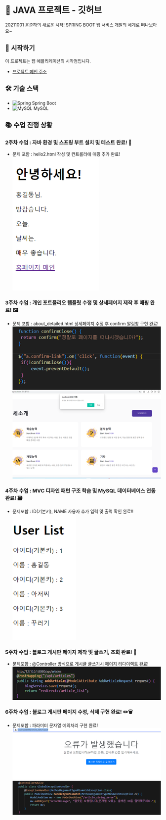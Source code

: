 # 🌱 JAVA 프로젝트 - 깃허브

20211001 윤준하의 새로운 시작! SPRING BOOT 웹 서비스 개발의 세계로 떠나보아요~

## 🚀 시작하기

이 프로젝트는 웹 애플리케이션의 시작점입니다.

- [프로젝트 메인 주소](https://github.com/YJlang/JAVAWEB2)

## 🛠 기술 스택

- ![Spring](https://img.shields.io/badge/-Spring-6DB33F?style=flat-square&logo=spring&logoColor=white) Spring Boot
- ![MySQL](https://img.shields.io/badge/-MySQL-4479A1?style=flat-square&logo=mysql&logoColor=white) MySQL

## 📚 수업 진행 상황

### 2주차 수업 : 자바 환경 및 스프링 부트 설치 및 테스트 완료! 🎉
- 문제 포함 : hello2.html 작성 및 컨트롤러에 매핑 추가 완료!
![2주차_문제이미지](image-3.png)

### 3주차 수업 : 개인 포트폴리오 템플릿 수정 및 상세페이지 제작 후 매핑 완료! 🖼
- 문제 포함 : about_detailed.html 상세페이지 수정 후 confirm 알림창 구현 완료!
![3주차_문제이미지](image-1.png)
![3주차_문제이미지2](image-2.png)

### 4주차 수업 : MVC 디자인 패턴 구조 학습 및 MySQL 데이터베이스 연동 완료! 🗃
- 문제포함 : ID(기본키), NAME 사용자 추가 입력 및 출력 확인 완료!!
![4주차_문제이미지](image.png)

### 5주차 수업 : 블로그 게시판 페이지 제작 및 글쓰기, 조회 완료! 📝
- 문제포함 : @Controller 방식으로 게시글 글쓰기시 페이지 리다이렉트 완료!
![5주차_문제이미지](image-5.png)

### 6주차 수업 : 블로그 게시판 페이지 수정, 삭제 구현 완료! ✏️🗑
- 문제포함 : 파라미터 문자열 예외처리 구현 완료!
![6주차_문제이미지](image-4.png)
![6주차_문제이미지2](image-6.png)